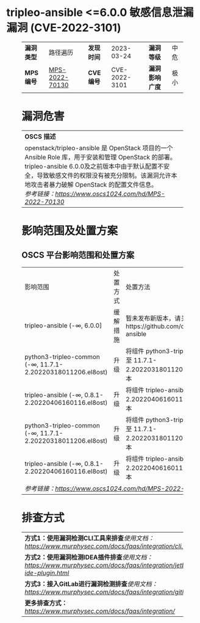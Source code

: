 # tripleo-ansible <=6.0.0 敏感信息泄漏漏洞 (CVE-2022-3101)
<figure class="wp-block-table">
    <table>
        <tbody>
        <tr>
            <td><strong>漏洞类型</strong></td>
            <td>路径遍历</td>
            <td><strong>发现时间</strong></td>
            <td>2023-03-24</td>
            <td><strong>漏洞等级</strong></td>
            <td>中危</td>
        </tr>
        <tr>
            <td><strong>MPS编号</strong></td>
            <td><a href="https://www.oscs1024.com/hd/MPS-2022-70130">MPS-2022-70130</a></td>
            <td><strong>CVE编号</strong></td>
            <td>CVE-2022-3101</td>
            <td><strong>漏洞影响广度</strong></td>
            <td>极小</td>
        </tr>
        </tbody>
    </table>
</figure>


<figure class="wp-block-table">
    <h1 class="wp-block-heading">漏洞危害</h1>
    <table>
        <tbody>
        <tr>
            <td><strong>OSCS 描述</strong></td>
        </tr>
        <tr>
            <td>openstack/tripleo-ansible 是 OpenStack 项目的一个 Ansible Role 库，用于安装和管理 OpenStack 的部署。
tripleo-ansible 6.0.0及之前版本中由于默认配置不安全，导致敏感文件的权限没有被充分限制。该漏洞允许本地攻击者暴力破解 OpenStack 的配置文件信息。<br><em>参考链接：<a
                    href="https://www.oscs1024.com/hd/MPS-2022-70130">https://www.oscs1024.com/hd/MPS-2022-70130</a></em>
            </td>
        </tr>
        </tbody>
    </table>
</figure>


<figure class="wp-block-table alignleft">
    <h1 class="wp-block-heading">影响范围及处置方案</h1>
    <h2 class="wp-block-heading"><strong>OSCS</strong> <strong>平台影响范围和处置方案</strong></h2>
    <table>
        <tbody>
        <tr>
            <td>影响范围</td>
            <td>处置方式</td>
            <td>处置方法</td>
        </tr>
        <tr><td rowspan="1">tripleo-ansible (-∞, 6.0.0]</td><td>缓解措施</td><td>暂未发布新版本，请关注官方公告：https://github.com/openstack/tripleo-ansible</td></tr><tr><td rowspan="1">python3-tripleo-common (-∞, 11.7.1-2.20220318011206.el8ost)</td><td>升级</td><td>将组件 python3-tripleo-common 升级至 11.7.1-2.20220318011206.el8ost 及以上版本</td></tr><tr><td rowspan="1">tripleo-ansible (-∞, 0.8.1-2.20220406160116.el8ost)</td><td>升级</td><td>将组件 tripleo-ansible 升级至 0.8.1-2.20220406160116.el8ost 及以上版本</td></tr><tr><td rowspan="1">python3-tripleo-common (-∞, 11.7.1-2.20220318011206.el8ost)</td><td>升级</td><td>将组件 python3-tripleo-common 升级至 11.7.1-2.20220318011206.el8ost 及以上版本</td></tr><tr><td rowspan="1">tripleo-ansible (-∞, 0.8.1-2.20220406160116.el8ost)</td><td>升级</td><td>将组件 tripleo-ansible 升级至 0.8.1-2.20220406160116.el8ost 及以上版本</td></tr>
        <tr>
            <td colspan="3"><em>参考链接：</em><em><a
                    href="https://www.oscs1024.com/hd/MPS-2022-70130">https://www.oscs1024.com/hd/MPS-2022-70130</a></em></td>
        </tr>
        </tbody>
    </table>
</figure>


<figure class="wp-block-table">
    <h1 class="wp-block-heading">排查方式</h1>
    <table>
        <tbody>
        <tr>
            <td><strong>方式1：使用漏洞检测CLI工具来排查</strong><em>使用文档：<a
                    href="https://www.murphysec.com/docs/faqs/integration/cli.html">https://www.murphysec.com/docs/faqs/integration/cli.html</a></em>
            </td>
        </tr>
        <tr>
            <td><strong>方式2：使用漏洞检测IDEA插件排查</strong><em>使用文档：<a
                    href="https://www.murphysec.com/docs/faqs/integration/jetbrains-ide-plugin.html">https://www.murphysec.com/docs/faqs/integration/jetbrains-ide-plugin.html</a></em>
            </td>
        </tr>
        <tr>
            <td><strong>方式3：接入GitLab进行漏洞检测排查</strong><em>使用文档：<a
                    href="https://www.murphysec.com/docs/faqs/integration/gitlab.html">https://www.murphysec.com/docs/faqs/integration/gitlab.html</a></em>
            </td>
        </tr>
        <tr>
            <td><strong>更多排查方式：</strong><em><a
                    href="https://www.murphysec.com/docs/faqs/integration/">https://www.murphysec.com/docs/faqs/integration/</a></em>
            </td>
        </tr>
        </tbody>
    </table>
</figure>